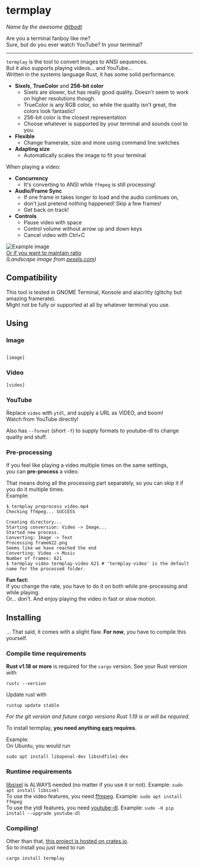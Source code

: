 # termplay
*Name by the awesome [@tbodt](https://github.com/tbodt)*

Are you a terminal fanboy like me?  
Sure, but do you ever watch YouTube? In your terminal?

----------------------------------------------------

`termplay` is the tool to convert images to ANSI sequences.  
But it also supports playing videos... and YouTube...  
Written in the systems language Rust, it has some solid performance.

  - **Sixels**, **TrueColor** and **256-bit color**
    - Sixels are slower, but has really good quality. Doesn't seem to work on higher resolutions though.
    - TrueColor is any RGB color, so while the quality isn't great, the colors look fantastic!
    - 256-bit color is the closest representation
    - Choose whatever is supported by your terminal and sounds cool to you.
  - **Flexible**
    - Change framerate, size and more using command line switches
  - **Adapting size**
    - Automatically scales the image to fit your terminal

When playing a video:  
  - **Concurrency**
    - It's converting to ANSI while `ffmpeg` is still processing!
  - **Audio/Frame Sync**
    - If one frame in takes longer to load and the audio continues on,
    - don't just pretend nothing happened! Skip a few frames!
    - Get back on track!
  - **Controls**
    - Pause video with space
    - Control volume without arrow up and down keys
    - Cancel video with Ctrl+C

![Example image](http://i.imgur.com/dKzlbg0.png)  
[Or if you want to maintain ratio](http://i.imgur.com/jItzR8T.png)  
*(Landscape image from [pexels.com](https://www.pexels.com/photo/snow-capped-mountains-under-blue-sky-and-white-clouds-115045/))*

## Compatibility

This tool is tested in GNOME Terminal, Konsole and alacritty (glitchy but amazing framerate).  
Might not be fully or supported at all by whatever terminal you use.

## Using

### Image
```

[image]
```

### Video

```
[video]
```

### YouTube

Replace `video` with `ytdl`, and supply a URL as VIDEO, and boom!  
Watch from YouTube directly!

Also has `--format` (short `-f`) to supply formats to youtube-dl to change quality and stuff.

### Pre-processing

If you feel like playing a video multiple times on the same settings,  
you can **pre-process** a video.

That means doing all the processing part separately, so you can skip it if you do it multiple times.  
Example:
```
$ termplay preprocess video.mp4
Checking ffmpeg... SUCCESS

Creating directory...
Starting conversion: Video -> Image...
Started new process.
Converting: Image -> Text
Processing frame622.png
Seems like we have reached the end
Converting: Video -> Music
Number of frames: 621
$ termplay video termplay-video 621 # 'termplay-video' is the default name for the processed folder.
```

**Fun fact:**  
If you change the rate, you have to do it on both while pre-processing and while playing.  
Or... don't. And enjoy playing the video in fast or slow motion.

## Installing

... That said, it comes with a slight flaw. **For now**, you have to compile this yourself.  

### Compile time requirements

**Rust v1.18 or more** is required for the `cargo` version. See your Rust version with
```
rustc --version
```
Update rust with
```
rustup update stable
```

*For the git version and future cargo versions Rust 1.19 is or will be required.*

To install termplay, **you need anything [ears](https://github.com/jhasse/ears) requires.**  

Example:  
On Ubuntu, you would run
```
sudo apt install libopenal-dev libsndfile1-dev
```

### Runtime requirements

[libsixel](https://github.com/saitoha/libsixel) is ALWAYS needed (no matter if you use it or not). Example: `sudo apt install libsixel`  
To use the video features, you need [ffmpeg](https://ffmpeg.org/). Example: `sudo apt install ffmpeg`  
To use the ytdl features, you need [youtube-dl](https://github.com/rg3/youtube-dl/). Example: `sudo -H pip install --upgrade youtube-dl`  

### Compiling!

Other than that, [this project is hosted on crates.io](https://crates.io/crates/termplay).  
So to install you just need to run
```
cargo install termplay
```
